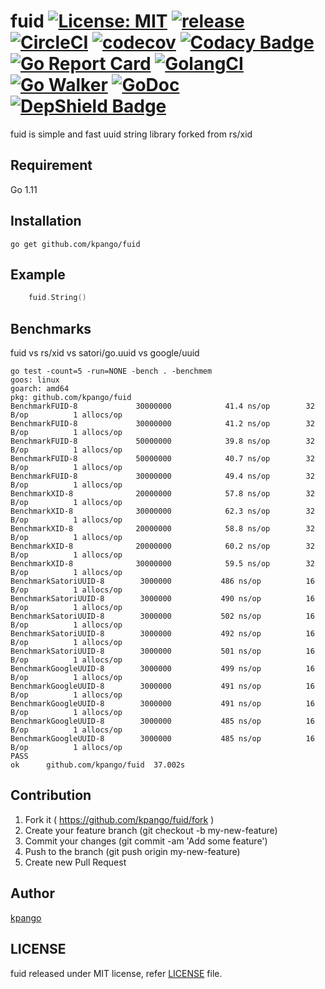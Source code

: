# fuid [![License: MIT](https://img.shields.io/badge/License-MIT-blue.svg?style=flat-square)](https://opensource.org/licenses/Apache-2.0) [![release](https://img.shields.io/github/release/kpango/fuid.svg?style=flat-square)](https://github.com/kpango/fuid/releases/latest) [![CircleCI](https://circleci.com/gh/kpango/fuid.svg)](https://circleci.com/gh/kpango/fuid) [![codecov](https://codecov.io/gh/kpango/fuid/branch/master/graph/badge.svg?token=2CzooNJtUu&style=flat-square)](https://codecov.io/gh/kpango/fuid) [![Codacy Badge](https://api.codacy.com/project/badge/Grade/a6e544eee7bc49e08a000bb10ba3deed)](https://www.codacy.com/app/i.can.feel.gravity/fuid?utm_source=github.com&amp;utm_medium=referral&amp;utm_content=kpango/fuid&amp;utm_campaign=Badge_Grade) [![Go Report Card](https://goreportcard.com/badge/github.com/kpango/fuid)](https://goreportcard.com/report/github.com/kpango/fuid) [![GolangCI](https://golangci.com/badges/github.com/kpango/fuid.svg?style=flat-square)](https://golangci.com/r/github.com/kpango/fuid) [![Go Walker](http://gowalker.org/api/v1/badge)](https://gowalker.org/github.com/kpango/fuid) [![GoDoc](http://godoc.org/github.com/kpango/fuid?status.svg)](http://godoc.org/github.com/kpango/fuid) [![DepShield Badge](https://depshield.sonatype.org/badges/kpango/fuid/depshield.svg)](https://depshield.github.io)

fuid is simple and fast uuid string library forked from rs/xid

## Requirement
Go 1.11

## Installation
```shell
go get github.com/kpango/fuid
```

## Example
```go
	fuid.String()
```


## Benchmarks
fuid vs rs/xid vs satori/go.uuid vs google/uuid
```lstv
go test -count=5 -run=NONE -bench . -benchmem
goos: linux
goarch: amd64
pkg: github.com/kpango/fuid
BenchmarkFUID-8         	30000000	        41.4 ns/op	      32 B/op	       1 allocs/op
BenchmarkFUID-8         	30000000	        41.2 ns/op	      32 B/op	       1 allocs/op
BenchmarkFUID-8         	50000000	        39.8 ns/op	      32 B/op	       1 allocs/op
BenchmarkFUID-8         	50000000	        40.7 ns/op	      32 B/op	       1 allocs/op
BenchmarkFUID-8         	30000000	        49.4 ns/op	      32 B/op	       1 allocs/op
BenchmarkXID-8          	20000000	        57.8 ns/op	      32 B/op	       1 allocs/op
BenchmarkXID-8          	30000000	        62.3 ns/op	      32 B/op	       1 allocs/op
BenchmarkXID-8          	20000000	        58.8 ns/op	      32 B/op	       1 allocs/op
BenchmarkXID-8          	20000000	        60.2 ns/op	      32 B/op	       1 allocs/op
BenchmarkXID-8          	30000000	        59.5 ns/op	      32 B/op	       1 allocs/op
BenchmarkSatoriUUID-8   	 3000000	       486 ns/op	      16 B/op	       1 allocs/op
BenchmarkSatoriUUID-8   	 3000000	       490 ns/op	      16 B/op	       1 allocs/op
BenchmarkSatoriUUID-8   	 3000000	       502 ns/op	      16 B/op	       1 allocs/op
BenchmarkSatoriUUID-8   	 3000000	       492 ns/op	      16 B/op	       1 allocs/op
BenchmarkSatoriUUID-8   	 3000000	       501 ns/op	      16 B/op	       1 allocs/op
BenchmarkGoogleUUID-8   	 3000000	       499 ns/op	      16 B/op	       1 allocs/op
BenchmarkGoogleUUID-8   	 3000000	       491 ns/op	      16 B/op	       1 allocs/op
BenchmarkGoogleUUID-8   	 3000000	       491 ns/op	      16 B/op	       1 allocs/op
BenchmarkGoogleUUID-8   	 3000000	       485 ns/op	      16 B/op	       1 allocs/op
BenchmarkGoogleUUID-8   	 3000000	       485 ns/op	      16 B/op	       1 allocs/op
PASS
ok  	github.com/kpango/fuid	37.002s
```

## Contribution
1. Fork it ( https://github.com/kpango/fuid/fork )
2. Create your feature branch (git checkout -b my-new-feature)
3. Commit your changes (git commit -am 'Add some feature')
4. Push to the branch (git push origin my-new-feature)
5. Create new Pull Request

## Author
[kpango](https://github.com/kpango)

## LICENSE
fuid released under MIT license, refer [LICENSE](https://github.com/kpango/fuid/blob/master/LICENSE) file.
